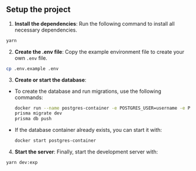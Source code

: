 ## Setup the project

1. **Install the dependencies**: Run the following command to install all necessary dependencies.
  ```bash
  yarn
  ```

2. **Create the .env file**: Copy the example environment file to create your own `.env` file.
  ```bash
  cp .env.example .env
  ```

3. **Create or start the database**:
  - To create the database and run migrations, use the following commands:
    ```bash
    docker run --name postgres-container -e POSTGRES_USER=username -e POSTGRES_PASSWORD=password -p 5432:5432 -d postgres
    prisma migrate dev
    prisma db push
    ```
  - If the database container already exists, you can start it with:
    ```bash
    docker start postgres-container
    ```

4. **Start the server**: Finally, start the development server with:
  ```bash
  yarn dev:exp
  ```